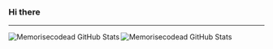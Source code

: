 ### Hi there 
---
<img align="left" alt ="Memorisecodead GitHub Stats" src = "https://github-readme-stats.vercel.app/api?username=memorisecodead&show_icons=true&hide_border=true" />

<img align="left" alt ="Memorisecodead GitHub Stats" src = "https://github-readme-stats.vercel.app/api?username=memorisecodead&title_color=true&hide_border=dark" />


